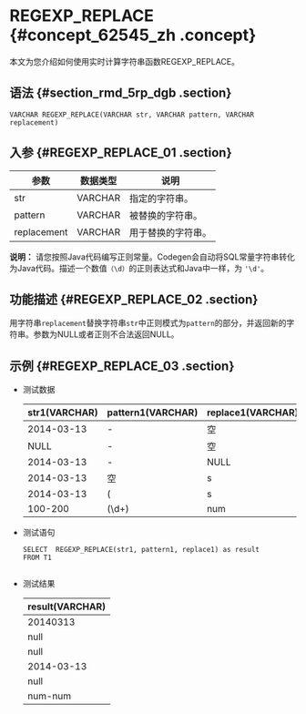 # REGEXP\_REPLACE {#concept_62545_zh .concept}

本文为您介绍如何使用实时计算字符串函数REGEXP\_REPLACE。

## 语法 {#section_rmd_5rp_dgb .section}

``` {#codeblock_yb1_7if_gvb .language-sql}
VARCHAR REGEXP_REPLACE(VARCHAR str, VARCHAR pattern, VARCHAR replacement)
```

## 入参 {#REGEXP_REPLACE_01 .section}

|参数|数据类型|说明|
|--|----|--|
|str|VARCHAR|指定的字符串。|
|pattern|VARCHAR|被替换的字符串。|
|replacement|VARCHAR|用于替换的字符串。|

**说明：** 请您按照Java代码编写正则常量。Codegen会自动将SQL常量字符串转化为Java代码。描述一个数值`（\d）`的正则表达式和Java中一样，为 `'\d'`。

## 功能描述 {#REGEXP_REPLACE_02 .section}

用字符串`replacement`替换字符串`str`中正则模式为`pattern`的部分，并返回新的字符串。参数为NULL或者正则不合法返回NULL。

## 示例 {#REGEXP_REPLACE_03 .section}

-   测试数据

    |str1\(VARCHAR\)|pattern1\(VARCHAR\)|replace1\(VARCHAR\)|
    |---------------|-------------------|-------------------|
    |2014-03-13|-|空|
    |NULL|-|空|
    |2014-03-13|-|NULL|
    |2014-03-13|空|s|
    |2014-03-13|\(|s|
    |100-200|\(\\d+\)|num|

-   测试语句

    ``` {#codeblock_a9x_172_rui .language-sql}
    SELECT  REGEXP_REPLACE(str1, pattern1, replace1) as result
    FROM T1
    					
    ```

-   测试结果

    |result\(VARCHAR\)|
    |-----------------|
    |20140313|
    |null|
    |null|
    |2014-03-13|
    |null|
    |num-num|


